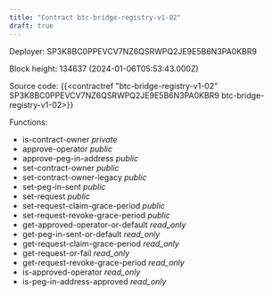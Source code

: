 ```yaml
---
title: "Contract btc-bridge-registry-v1-02"
draft: true
---
```

Deployer: SP3K8BC0PPEVCV7NZ6QSRWPQ2JE9E5B6N3PA0KBR9


 



Block height: 134637 (2024-01-06T05:53:43.000Z)

Source code: {{<contractref "btc-bridge-registry-v1-02" SP3K8BC0PPEVCV7NZ6QSRWPQ2JE9E5B6N3PA0KBR9 btc-bridge-registry-v1-02>}}

Functions:

* is-contract-owner _private_
* approve-operator _public_
* approve-peg-in-address _public_
* set-contract-owner _public_
* set-contract-owner-legacy _public_
* set-peg-in-sent _public_
* set-request _public_
* set-request-claim-grace-period _public_
* set-request-revoke-grace-period _public_
* get-approved-operator-or-default _read_only_
* get-peg-in-sent-or-default _read_only_
* get-request-claim-grace-period _read_only_
* get-request-or-fail _read_only_
* get-request-revoke-grace-period _read_only_
* is-approved-operator _read_only_
* is-peg-in-address-approved _read_only_
